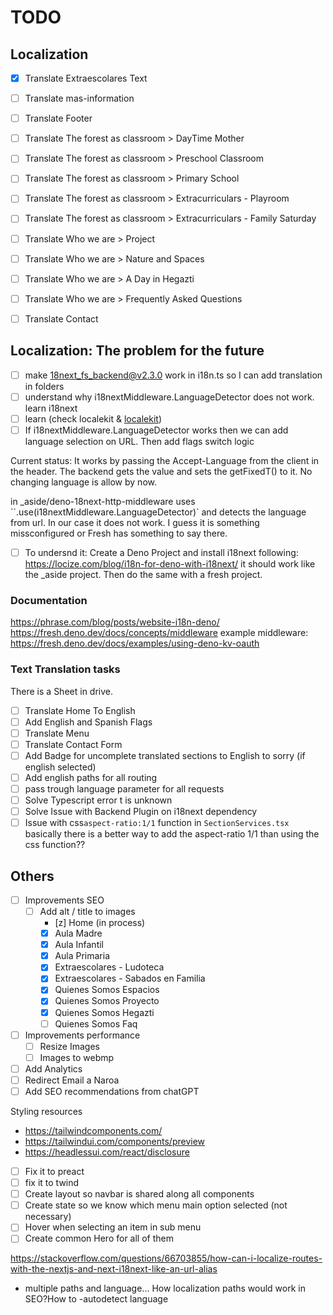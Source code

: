 # TODO

## Localization

- [x] Translate Extraescolares Text
- [ ] Translate mas-information
- [ ] Translate Footer
- [ ] Translate The forest as classroom > DayTime Mother
- [ ] Translate The forest as classroom > Preschool Classroom
- [ ] Translate The forest as classroom > Primary School
- [ ] Translate The forest as classroom > Extracurriculars - Playroom
- [ ] Translate The forest as classroom > Extracurriculars - Family Saturday
- [ ] Translate Who we are > Project
- [ ] Translate Who we are > Nature and Spaces
- [ ] Translate Who we are > A Day in Hegazti
- [ ] Translate Who we are > Frequently Asked Questions
- [ ] Translate Contact


## Localization: The problem for the future

- [ ] make 18next_fs_backend@v2.3.0 work in i18n.ts so I can add translation in folders
- [ ] understand why i18nextMiddleware.LanguageDetector does not work. learn i18next
- [ ] learn (check localekit & [localekit](https://github.com/brocococonut/freshlate))
- [ ] If i18nextMiddleware.LanguageDetector works then we can add language selection on URL. Then add flags switch logic

Current status: It works by passing the Accept-Language from the client in the header. The backend gets the value and sets the getFixedT() to it.
No changing language is allow by now.

in _aside/deno-18next-http-middleware uses ``.use(i18nextMiddleware.LanguageDetector)` and detects the language from url.
In our case it does not work. I guess it is something missconfigured or Fresh has something to say there.

- [ ] To undersnd it: Create a Deno Project and install i18next following: https://locize.com/blog/i18n-for-deno-with-i18next/ it should work like the _aside project. Then do the same with a fresh project.  

### Documentation

https://phrase.com/blog/posts/website-i18n-deno/
https://fresh.deno.dev/docs/concepts/middleware example middleware:
https://fresh.deno.dev/docs/examples/using-deno-kv-oauth

### Text Translation tasks 

There is a Sheet in drive.

- [ ] Translate Home To English
- [ ] Add English and Spanish Flags
- [ ] Translate Menu
- [ ] Translate Contact Form
- [ ] Add Badge for uncomplete translated sections to English to sorry (if
      english selected)
- [ ] Add english paths for all routing
- [ ] pass trough language parameter for all requests
- [ ] Solve Typescript error t is unknown
- [ ] Solve Issue with Backend Plugin on i18next dependency
- [ ] Issue with css`aspect-ratio:1/1` function in `SectionServices.tsx`
      basically there is a better way to add the aspect-ratio 1/1 than using the
      css function??

## Others

- [ ] Improvements SEO
  - [ ] Add alt / title to images
    - [z] Home (in process)
    - [x] Aula Madre
    - [x] Aula Infantil
    - [x] Aula Primaria
    - [x] Extraescolares - Ludoteca
    - [x] Extraescolares - Sabados en Familia
    - [x] Quienes Somos Espacios
    - [x] Quienes Somos Proyecto
    - [x] Quienes Somos Hegazti
    - [ ] Quienes Somos Faq
- [ ] Improvements performance
  - [ ] Resize Images
  - [ ] Images to webmp
- [ ] Add Analytics
- [ ] Redirect Email a Naroa
- [ ] Add SEO recommendations from chatGPT

Styling resources

- https://tailwindcomponents.com/
- https://tailwindui.com/components/preview
- https://headlessui.com/react/disclosure

- [ ] Fix it to preact
- [ ] fix it to twind
- [ ] Create layout so navbar is shared along all components
- [ ] Create state so we know which menu main option selected (not necessary)
- [ ] Hover when selecting an item in sub menu
- [ ] Create common Hero for all of them

https://stackoverflow.com/questions/66703855/how-can-i-localize-routes-with-the-nextjs-and-next-i18next-like-an-url-alias

- multiple paths and language... How localization paths would work in SEO?How to
  -autodetect language
